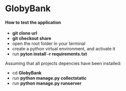 # GlobyBank
 
 #### How to test the application

 - **git clone url**
 - **git checkout share**
 - open the root folder in your terminal
 - create a python virtual environment, and activate it
 - run **pyton install -r requirements.txt**
 
 Assuming that all projects depencies have been installed:
 - cd **GlobyBank**
 - run **python manage.py collectstatic**
 - run **python manage.py runserver**